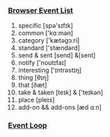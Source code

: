 ### [Browser Event List](https://developer.mozilla.org/zh-CN/docs/Web/Events)

1. specific [spə'sɪfɪk]
2. common ['kɑːmən]
3. category ['kætəɡɔːri]
4. standard ['stændərd]
5. send & sent [send] &[sent]
6. notify ['noʊtɪfaɪ]
7. interesting ['ɪntrəstɪŋ]
8. thing [θɪŋ]
9. that [ðæt]
10. take & taken [teɪk] & ['teɪkən]
11. place [pleɪs]
12. add-on && add-ons [æd ɑːn]

### [Event Loop](https://developer.mozilla.org/en-US/docs/Web/JavaScript/EventLoop)
